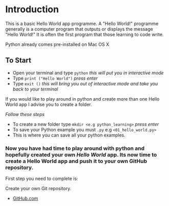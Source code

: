 # Introduction 

This is a basic Hello World app programme. A "Hello World!" programme generally is a computer program that outputs or displays the message "Hello World!" It is often the first program that those learning to code write.

Python already comes pre-installed on Mac OS X

## To Start

- Open your terminal and type `python` *this will put you in interactive mode*
- Type `print ("Hello World")` *press enter*
- Type `exit ()` *this will bring you out of interactive mode and take you back to your terminal*

If you would like to play around in python and create more than one Hello World app I advise you to create a folder.

*Follow these steps*

- To create a new folder type `mkdir <e.g python_learning>` *press enter*
- To save your Python example you must `.py` e.g `<01_hello_world.py>`
- This is where you can save all your python examples.

### Now you have had time to play around with python and hopefully created your own *Hello World* app. Its now time to create a Hello World app and push it to your own GitHub repository. 

First step you need to complete is:

Create your own Git repository. 
* [GitHub.com](github.com) 

